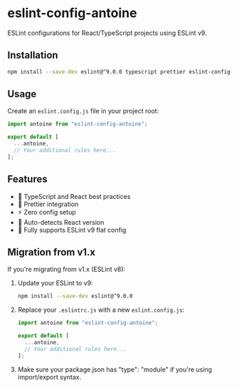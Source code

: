 # eslint-config-antoine

ESLint configurations for React/TypeScript projects using ESLint v9.

## Installation

```bash
npm install --save-dev eslint@^9.0.0 typescript prettier eslint-config-antoine
```

## Usage

Create an `eslint.config.js` file in your project root:

```js
import antoine from "eslint-config-antoine";

export default [
  ...antoine,
  // Your additional rules here...
];
```

## Features

- 🎯 TypeScript and React best practices
- 🎨 Prettier integration
- ⚡️ Zero config setup
- 🔄 Auto-detects React version
- 🚀 Fully supports ESLint v9 flat config

## Migration from v1.x

If you're migrating from v1.x (ESLint v8):

1. Update your ESLint to v9:
   ```bash
   npm install --save-dev eslint@^9.0.0
   ```

2. Replace your `.eslintrc.js` with a new `eslint.config.js`:
   ```js
   import antoine from "eslint-config-antoine";
   
   export default [
     ...antoine,
     // Your additional rules here...
   ];
   ```

3. Make sure your package.json has "type": "module" if you're using import/export syntax.